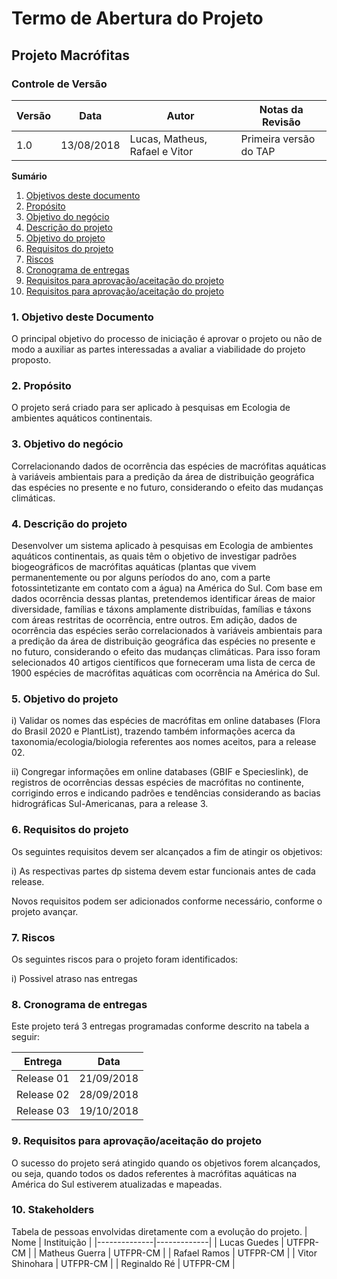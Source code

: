 # Termo de Abertura do Projeto

## Projeto Macrófitas


### Controle de Versão
|Versão | Data | Autor | Notas da Revisão |
|--- | --- | --- | --- |
|  1.0  |  13/08/2018   | Lucas, Matheus, Rafael e Vitor    |  Primeira versão do TAP   |

**Sumário**
1. [Objetivos deste documento](#id1)
2. [Propósito](#id2)
3. [Objetivo do negócio](#id3)
4. [Descrição do projeto](#id4)
5. [Objetivo do projeto](#id5)
6. [Requisitos do projeto](#id6)
7. [Riscos](#id7)
8. [Cronograma de entregas](#id8)
9. [Requisitos para aprovação/aceitação do projeto](#id9)
10. [Requisitos para aprovação/aceitação do projeto](#id10)



###  1. Objetivo deste Documento
O principal objetivo do processo de iniciação é aprovar o projeto ou não de modo a auxiliar as partes interessadas a avaliar a viabilidade do projeto proposto.
<div id='id1' />

### 2. Propósito
O projeto será criado para ser aplicado à pesquisas em Ecologia de ambientes aquáticos continentais.
<div id='id2' />

### 3. Objetivo do negócio
Correlacionando dados de ocorrência das espécies de macrófitas aquáticas à variáveis ambientais para a predição da área de distribuição geográfica das espécies no presente e no futuro, considerando o efeito das mudanças climáticas.
<div id='id3' />

### 4. Descrição do projeto
Desenvolver um sistema aplicado à pesquisas em Ecologia de ambientes aquáticos continentais, as quais têm o objetivo de investigar padrões biogeográficos de macrófitas aquáticas (plantas que vivem permanentemente ou por alguns períodos do ano, com a parte fotossintetizante em contato com a água) na América do Sul. Com base em dados ocorrência dessas plantas, pretendemos identificar áreas de maior diversidade, famílias e táxons amplamente distribuídas, famílias e táxons com áreas restritas de ocorrência, entre outros. Em adição, dados de ocorrência das espécies serão correlacionados à variáveis ambientais para a predição da área de distribuição geográfica das espécies no presente e no futuro, considerando o efeito das mudanças climáticas. Para isso foram selecionados 40 artigos científicos que forneceram uma lista de cerca de 1900 espécies de macrófitas aquáticas com ocorrência na América do Sul.
<div id='id4' />

### 5. Objetivo do projeto
i) Validar os nomes das espécies de macrófitas em online databases (Flora do Brasil 2020 e PlantList), trazendo também informações acerca da taxonomia/ecologia/biologia referentes aos nomes aceitos, para a release 02.

ii) Congregar informações em online databases (GBIF e Specieslink), de registros de ocorrências dessas espécies de macrófitas no continente, corrigindo erros e indicando padrões e tendências considerando as bacias hidrográficas Sul-Americanas, para a release 3.
<div id='id5' />

### 6. Requisitos do projeto
Os seguintes requisitos devem ser alcançados a fim de atingir os objetivos:

i) As respectivas partes dp sistema devem estar funcionais antes de cada release.

Novos requisitos podem ser adicionados conforme necessário, conforme o projeto avançar.        
<div id='id6' />

### 7. Riscos
Os seguintes riscos para o projeto foram identificados:

i) Possivel atraso nas entregas
<div id='id7' />

### 8. Cronograma de entregas
Este projeto terá 3 entregas programadas conforme descrito na tabela a seguir:

 **Entrega**                 | **Data**          
-----------------------------|-------------------
Release 01                   | 21/09/2018        
Release 02                   | 28/09/2018        
Release 03                   | 19/10/2018
<div id='id8' />

### 9. Requisitos para aprovação/aceitação do projeto
O sucesso do projeto será atingido quando os objetivos forem alcançados, ou seja, quando todos os dados referentes à macrófitas aquáticas na América do Sul estiverem atualizadas e mapeadas.
<div id='id9' />

### 10. Stakeholders
Tabela de pessoas envolvidas diretamente com a evolução do projeto.
| Nome         | Instituição |
|--------------|-------------|
| Lucas Guedes       | UTFPR-CM         |
| Matheus Guerra      | UTFPR-CM         |
| Rafael Ramos   | UTFPR-CM         |
| Vitor Shinohara       | UTFPR-CM         |
| Reginaldo Ré | UTFPR-CM       |
<div id='id10' />
